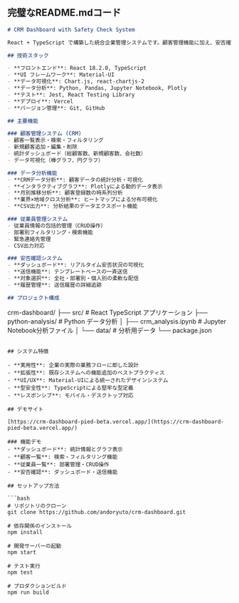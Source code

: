 ## 完璧なREADME.mdコード

```markdown
# CRM Dashboard with Safety Check System

React + TypeScript で構築した統合企業管理システムです。顧客管理機能に加え、安否確認システムを統合した実用的なWebアプリケーションです。

## 技術スタック

- **フロントエンド**: React 18.2.0, TypeScript
- **UI フレームワーク**: Material-UI
- **データ可視化**: Chart.js, react-chartjs-2
- **データ分析**: Python, Pandas, Jupyter Notebook, Plotly
- **テスト**: Jest, React Testing Library
- **デプロイ**: Vercel
- **バージョン管理**: Git, GitHub

## 主要機能

### 顧客管理システム (CRM)
- 顧客一覧表示・検索・フィルタリング
- 新規顧客追加・編集・削除
- 統計ダッシュボード（総顧客数、新規顧客数、会社数）
- データ可視化（棒グラフ、円グラフ）

### データ分析機能
- **CRMデータ分析**: 顧客データの統計分析・可視化
- **インタラクティブグラフ**: Plotlyによる動的データ表示
- **月別推移分析**: 顧客登録数の時系列分析
- **業界×地域クロス分析**: ヒートマップによる分布可視化
- **CSV出力**: 分析結果のデータエクスポート機能

### 従業員管理システム
- 従業員情報の包括的管理（CRUD操作）
- 部署別フィルタリング・検索機能
- 緊急連絡先管理
- CSV出力対応

### 安否確認システム
- **ダッシュボード**: リアルタイム安否状況の可視化
- **送信機能**: テンプレートベースの一斉送信
- **対象選択**: 全社・部署別・個人別の柔軟な配信
- **履歴管理**: 送信履歴の詳細追跡

## プロジェクト構成

```
crm-dashboard/
├── src/                     # React TypeScript アプリケーション
├── python-analysis/         # Python データ分析
│   ├── crm_analysis.ipynb  # Jupyter Notebook分析ファイル
│   └── data/               # 分析用データ
└── package.json
```

## システム特徴

- **実用性**: 企業の実際の業務フローに即した設計
- **拡張性**: 既存システムへの機能追加のベストプラクティス
- **UI/UX**: Material-UIによる統一されたデザインシステム
- **型安全性**: TypeScriptによる堅牢な型定義
- **レスポンシブ**: モバイル・デスクトップ対応

## デモサイト

[https://crm-dashboard-pied-beta.vercel.app/](https://crm-dashboard-pied-beta.vercel.app/)

### 機能デモ
- **ダッシュボード**: 統計情報とグラフ表示
- **顧客一覧**: 検索・フィルタリング機能
- **従業員一覧**: 部署管理・CRUD操作
- **安否確認**: ダッシュボード・送信機能

## セットアップ方法

```bash
# リポジトリのクローン
git clone https://github.com/andoryuto/crm-dashboard.git

# 依存関係のインストール
npm install

# 開発サーバーの起動
npm start

# テスト実行
npm test

# プロダクションビルド
npm run build